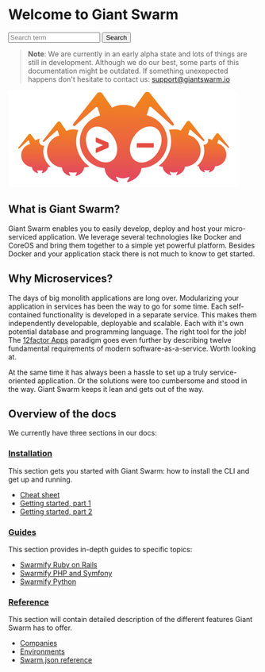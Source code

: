 # Welcome to Giant Swarm

<form class="search form-inline" method="GET" action="/search/" role="form">
	<div class="form-group">
		<input id="qinput" name="q" class="form-control" placeholder="Search term" />
		<button id="searchsubmit" type="button" class="btn btn-primary"><i class="fa fa-search"></i> Search</button>
	</div>
</form>

> **Note**:
> We are currently in an early alpha state and lots of things are still in development. Although we do our best, some parts of this documentation might be outdated. If something unexepected happens don't hesitate to contact us: [support@giantswarm.io](mailto:support@giantswarm.io)

![anty](img/ant.png)

## What is Giant Swarm?

Giant Swarm enables you to easily develop, deploy and host your micro-serviced application. We leverage several technologies like Docker and CoreOS and bring them together to a simple yet powerful platform. Besides Docker and your application stack there is not much to know to get started.

## Why Microservices?

The days of big monolith applications are long over. Modularizing your application in services has been the way to go for some time. Each self-contained functionality is developed in a separate service. This makes them independently developable, deployable and scalable. Each with it's own potential database and programming language. The right tool for the job! The [12factor Apps](http://12factor.net/) paradigm goes even further by describing twelve fundamental requirements of modern software-as-a-service. Worth looking at.

At the same time it has always been a hassle to set up a truly service-oriented application. Or the solutions were too cumbersome and stood in the way. Giant Swarm keeps it lean and gets out of the way.

## Overview of the docs

We currently have three sections in our docs:

### <i class="fa fa-cogs"></i> [Installation](installation/cheatsheet.md)
This section gets you started with Giant Swarm: how to install the CLI and get up and running.

 * [Cheat sheet](./installation/cheatsheet.md)
 * [Getting started, part 1](./installation/gettingstarted.md)
 * [Getting started, part 2](./installation/gettingstarted2.md)

### <i class="fa fa-road"></i> [Guides](guides/ruby_on_rails.md) 
This section provides in-depth guides to specific topics:
 
 * [Swarmify Ruby on Rails](./guides/ruby_on_rails.md)
 * [Swarmify PHP and Symfony](./guides/symfony.md)
 * [Swarmify Python](./guides/python.md)

### <i class="fa fa-book"></i> [Reference](reference/)
This section will contain detailed description of the different features Giant Swarm has to offer.

 * [Companies](./reference/companies.md)
 * [Environments](./reference/env.md)
 * [Swarm.json reference](./reference/swarm-json.md)
